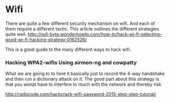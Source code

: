 # Wifi


There are quite a few different security mechanism on wifi. And each of them require a different tactic. This article outlines the different strategies quite well. http://null-byte.wonderhowto.com/how-to/hack-wi-fi-selecting-good-wi-fi-hacking-strategy-0162526/


This is a great guide to the many different ways to hack wifi.


### Hacking WPA2-wifis Using airmon-ng and cowpatty
What we are going to to here it basically just to record the 4-way handshake and then run a dictionary attack on it. The good part about this strategy is that you wonät have to interfere to much with the network and thereby risk 



http://radixcode.com/hackcrack-wifi-password-2015-step-step-tutorial/

